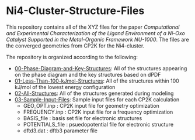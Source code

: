 # Ni4-Cluster-Structure-Files

This repository contains all of the XYZ files for the paper *Computational and Experimental Characterization of the Ligand Environment of a Ni-Oxo Catalyst Supported in the Metal-Organic Framework NU-1000*. The files are the converged geometries from CP2K for the Ni4-cluster. 

The repository is organized according to the following: 
* [00-Phase-Diagram-and-Key-Structures](https://github.com/getman-research-group/Ni4-Cluster-Structure-Files/tree/main/00-Phase-Diagram-and-Key-Structures): All of the structures appearing on the phase diagram and the key structures based on dPDF
* [01-Less-Than-100-kJmol-Structures](): All of the structures within 100 kJ/mol of the lowest energy configuration 
* [02-All-Structures](): All of the structures generated during modeling
* [03-Sample-Input-Files](https://github.com/getman-research-group/Ni4-Cluster-Structure-Files/tree/main/03-Sample-Input-Files): Sample input files for each CP2K calculation
  * GEO_OPT.inp : CP2K input file for geometry optimization 
  * FREQUENCY.inp : CP2K input file for a frequency optimization 
  * BASIS_file : basis set file for electronic structures
  * POTENTIALS_file : psuedopotential file for electronic structure 
  * dftd3.dat : dftb3 parameter file


